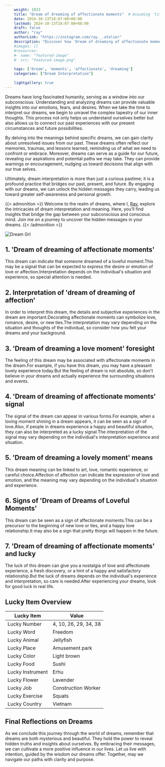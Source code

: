 ```yaml
---
    weight: 1033
    title: "Dream of dreaming of affectionate moments"  # Assuming 'title' column exists
    date: 2024-10-13T18:07:00+08:00
    lastmod: 2024-10-13T18:07:00+08:00
    draft: false
    author: "ray"
    authorLink: "https://instagram.com/ray._.atelier"
    description: "Discover how 'Dream of dreaming of affectionate moments' can interpret your future and uncover its significant meanings in your life."
    #images: []
    #resources:
    #- name: "featured-image"
    #  src: "featured-image.png"
    
    tags: ['Dream', 'moments', 'affectionate', 'dreaming']
    categories: ["Dream Interpretation"]
    
    lightgallery: true
---
```

    
Dreams have long fascinated humanity, serving as a window into our subconscious. Understanding and analyzing dreams can provide valuable insights into our emotions, fears, and desires. When we take the time to interpret our dreams, we begin to unravel the complex tapestry of our inner thoughts. This process not only helps us understand ourselves better but also allows us to connect our past experiences with our present circumstances and future possibilities.

By delving into the meanings behind specific dreams, we can gain clarity about unresolved issues from our past. These dreams often reflect our memories, traumas, and lessons learned, reminding us of what we need to confront or embrace. Moreover, dreams can serve as a guide for our future, revealing our aspirations and potential paths we may take. They can provide warnings or encouragement, nudging us toward decisions that align with our true selves.

Ultimately, dream interpretation is more than just a curious pastime; it is a profound practice that bridges our past, present, and future. By engaging with our dreams, we can unlock the hidden messages they carry, leading us toward greater self-awareness and personal growth.

{{< admonition >}}
Welcome to the realm of dreams, where I, [Ray](https://instagram.com/ray._.atelier), explore the intricacies of dream interpretation and meaning. Here, you’ll find insights that bridge the gap between your subconscious and conscious mind. Join me on a journey to uncover the hidden messages in your dreams.
{{< /admonition >}}

![Dream Grl](https://cdn.pixabay.com/photo/2017/11/02/03/35/gothic-2910057_1280.jpg "Dream Grl")

## 1. 'Dream of dreaming of affectionate moments'
This dream can indicate that someone dreamed of a loveful moment.This may be a signal that can be expected to express the desire or emotion of love or affection.Interpretation depends on the individual's situation and experience, so special attention is needed.

## 2. Interpretation of 'dream of dreaming of affection'
In order to interpret this dream, the details and subjective experiences in the dream are important.Decorating affectionate moments can symbolize love, romance, desire, or new ties.The interpretation may vary depending on the situation and thoughts of the individual, so consider how you felt your dreams and your background.

## 3. 'Dream of dreaming a love moment' foresight
The feeling of this dream may be associated with affectionate moments in the dream.For example, if you have this dream, you may have a pleasant lovely experience today.But the feeling of dream is not absolute, so don't believe in your dreams and actually experience the surrounding situations and events.

## 4. 'Dream of dreaming of affectionate moments' signal
The signal of the dream can appear in various forms.For example, when a loving moment shining in a dream appears, it can be seen as a sign of love.Also, if people in dreams experience a happy and beautiful situation, they can also be interpreted as a lucky signal.The interpretation of the signal may vary depending on the individual's interpretation experience and situation.

## 5. 'Dream of dreaming a lovely moment' means
This dream meaning can be linked to art, love, romantic experience, or careful choice.Affection of affection can indicate the expression of love and emotion, and the meaning may vary depending on the individual's situation and experience.

## 6. Signs of 'Dream of Dreams of Loveful Moments'
This dream can be seen as a sign of affectionate moments.This can be a precursor to the beginning of new love or ties, and a happy love relationship.It may also be a sign that pretty things will happen in the future.

## 7. 'Dream of dreaming of affectionate moments' and lucky
The luck of this dream can give you a nostalgia of love and affectionate experience, a fresh discovery, or a hint of a happy and satisfactory relationship.But the luck of dreams depends on the individual's experience and interpretation, so care is needed.After experiencing your dreams, look for good luck in real life.

## Lucky Item Overview
| Lucky Item          | Value              |
|---------------|--------------------|
| Lucky Number        | 4, 10, 26, 29, 34, 38  |
| Lucky Word          | Freedom |
| Lucky Animal        | Jellyfish |
| Lucky Place         | Amusement park     |
| Lucky Color         | Light brown     |
| Lucky Food          | Sushi      |
| Lucky Instrument    | Erhu |
| Lucky Flower        | Lavender    |
| Lucky Job           | Construction Worker       |
| Lucky Exercise      | Squats  |
| Lucky Country       | Vietnam    |


##  Final Reflections on Dreams

As we conclude this journey through the world of dreams, remember that dreams are both mysterious and beautiful. They hold the power to reveal hidden truths and insights about ourselves. By embracing their messages, we can cultivate a more positive influence in our lives. Let us live with intention, guided by the wisdom our dreams offer. Together, may we navigate our paths with clarity and purpose.
